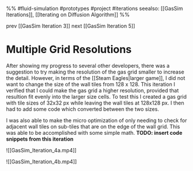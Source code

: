 %%
#fluid-simulation #prototypes #project #iterations
seealso: [[GasSim Iterations]], [[Iterating on Diffusion Algorithm]]
%%

prev [[GasSim Iteration 3]]
next [[GasSim Iteration 5]]

# Multiple Grid Resolutions
After showing my progress to several other developers, there was a suggestion to try making the resolution of the gas grid smaller to increase the detail.  However, in terms of the [[Steam Eagles|larger game]], I did not want to change the size of the wall tiles from 128 x 128.  This iteration I verified that I could make the gas grid a higher resolution, provided that resultion fit evenly into the larger size cells.  To test this I created a gas grid with tile sizes of 32x32 px while leaving the wall tiles at 128x128 px.  I then had to add some code which converted between the two sizes.   

I was also able to make the micro optimization of only needing to check for adjacent wall tiles on sub-tiles that are on the edge of the wall grid.  This was able to be accomplished with some simple math.  **TODO: insert code snippets from this iteration**

![[GasSim_Iteration_4a.mp4]]

![[GasSim_Iteration_4b.mp4]]
